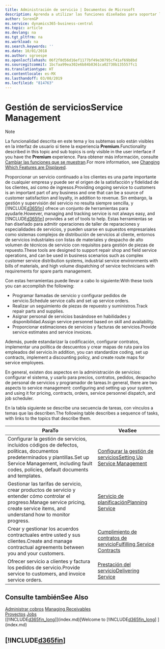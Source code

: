 ```yaml
---
title: Administración de servicio | Documentos de Microsoft
description: Aprenda a utilizar las funciones diseñadas para soportar las operaciones del taller de reparaciones y del servicio de campo.
author: SorenGP
ms.service: dynamics365-business-central
ms.topic: article
ms.devlang: na
ms.tgt_pltfrm: na
ms.workload: na
ms.search.keywords: ''
ms.date: 10/01/2018
ms.author: sgroespe
ms.openlocfilehash: 06f2f8d56d16ef1177bf49e30795cf41af69b8bd
ms.sourcegitcommit: 1bcfaa99ea302e6b84b8361ca02730b135557fc1
ms.translationtype: HT
ms.contentlocale: es-MX
ms.lasthandoff: 03/08/2019
ms.locfileid: "814763"
---
```

# <a name="service-management"></a><span data-ttu-id="55f2f-103">Gestión de servicios</span><span class="sxs-lookup"><span data-stu-id="55f2f-103">Service Management</span></span>
> [!NOTE]
> <span data-ttu-id="55f2f-104">La funcionalidad descrita en este tema y los subtemas solo están visibles en la interfaz de usuario si tiene la experiencia **Premium**.</span><span class="sxs-lookup"><span data-stu-id="55f2f-104">Functionality described in this topic and sub topics is only visible in the user interface if you have the **Premium** experience.</span></span> <span data-ttu-id="55f2f-105">Para obtener más información, consulte [Cambiar las funciones que se muestran](ui-experiences.md).</span><span class="sxs-lookup"><span data-stu-id="55f2f-105">For more information, see [Changing Which Features are Displayed](ui-experiences.md).</span></span>

<span data-ttu-id="55f2f-106">Proporcionar un servicio continuado a los clientes es una parte importante de cualquier empresa y puede ser el origen de la satisfacción y fidelidad de los clientes, así como de ingresos.</span><span class="sxs-lookup"><span data-stu-id="55f2f-106">Providing ongoing service to customers is an important part of any business and one that can be a source of customer satisfaction and loyalty, in addition to revenue.</span></span> <span data-ttu-id="55f2f-107">Sin embargo, la gestión y supervisión del servicio no resulta siempre sencilla, y [!INCLUDE[d365fin](includes/d365fin_md.md)] ofrece un conjunto de herramientas para ayudarle.</span><span class="sxs-lookup"><span data-stu-id="55f2f-107">However, managing and tracking service is not always easy, and [!INCLUDE[d365fin](includes/d365fin_md.md)] provides a set of tools to help.</span></span> <span data-ttu-id="55f2f-108">Estas herramientas se han diseñado para admitir operaciones de taller de reparaciones y especialidades de servicios, y pueden usarse en supuestos empresariales como sistemas complejos de distribución de servicios al cliente, entornos de servicios industriales con listas de materiales y despacho de alto volumen de técnicos de servicio con requisitos para gestión de piezas de repuesto.</span><span class="sxs-lookup"><span data-stu-id="55f2f-108">These tools are designed to support repair shop and field service operations, and can be used in business scenarios such as complex customer service distribution systems, industrial service environments with bills of materials, and high volume dispatching of service technicians with requirements for spare parts management.</span></span>  

 <span data-ttu-id="55f2f-109">Con estas herramientas puede llevar a cabo lo siguiente:</span><span class="sxs-lookup"><span data-stu-id="55f2f-109">With these tools you can accomplish the following:</span></span>  

* <span data-ttu-id="55f2f-110">Programar llamadas de servicio y configurar pedidos de servicio.</span><span class="sxs-lookup"><span data-stu-id="55f2f-110">Schedule service calls and set up service orders.</span></span>  
* <span data-ttu-id="55f2f-111">Realizar un seguimiento de piezas de repuesto y suministros.</span><span class="sxs-lookup"><span data-stu-id="55f2f-111">Track repair parts and supplies.</span></span>  
* <span data-ttu-id="55f2f-112">Asignar personal de servicios basándose en habilidades y disponibilidad.</span><span class="sxs-lookup"><span data-stu-id="55f2f-112">Assign service personnel based on skill and availability.</span></span>  
* <span data-ttu-id="55f2f-113">Proporcionar estimaciones de servicios y facturas de servicios.</span><span class="sxs-lookup"><span data-stu-id="55f2f-113">Provide service estimates and service invoices.</span></span>  

<span data-ttu-id="55f2f-114">Además, puede estandarizar la codificación, configurar contratos, implementar una política de descuentos y crear mapas de ruta para los empleados del servicio.</span><span class="sxs-lookup"><span data-stu-id="55f2f-114">In addition, you can standardize coding, set up contracts, implement a discounting policy, and create route maps for service employees.</span></span>  

<span data-ttu-id="55f2f-115">En general, existen dos aspectos en la administración de servicios: configurar el sistema, y usarlo para precios, contratos, pedidos, despacho de personal de servicios y programador de tareas.</span><span class="sxs-lookup"><span data-stu-id="55f2f-115">In general, there are two aspects to service management: configuring and setting up your system, and using it for pricing, contracts, orders, service personnel dispatch, and job scheduler.</span></span>  

<span data-ttu-id="55f2f-116">En la tabla siguiente se describe una secuencia de tareas, con vínculos a temas que las describen.</span><span class="sxs-lookup"><span data-stu-id="55f2f-116">The following table describes a sequence of tasks, with links to the topics that describe them.</span></span>   

|<span data-ttu-id="55f2f-117">**Para**</span><span class="sxs-lookup"><span data-stu-id="55f2f-117">**To**</span></span>|<span data-ttu-id="55f2f-118">**Vea**</span><span class="sxs-lookup"><span data-stu-id="55f2f-118">**See**</span></span>|  
|------------|-------------|  
|<span data-ttu-id="55f2f-119">Configurar la gestión de servicios, incluidos códigos de defectos, políticas, documentos predeterminados y plantillas.</span><span class="sxs-lookup"><span data-stu-id="55f2f-119">Set up Service Management, including fault codes, policies, default documents and templates.</span></span>|[<span data-ttu-id="55f2f-120">Configurar la gestión de servicios</span><span class="sxs-lookup"><span data-stu-id="55f2f-120">Setting Up Service Management</span></span>](service-setup-service.md)|  
|<span data-ttu-id="55f2f-121">Gestionar las tarifas de servicio, crear productos de servicio y entender cómo controlar el progreso.</span><span class="sxs-lookup"><span data-stu-id="55f2f-121">Manage service pricing, create service items, and understand how to monitor progress.</span></span>|[<span data-ttu-id="55f2f-122">Servicio de planificación</span><span class="sxs-lookup"><span data-stu-id="55f2f-122">Planning Service</span></span>](service-plan-service.md)|  
|<span data-ttu-id="55f2f-123">Crear y gestionar los acuerdos contractuales entre usted y sus clientes.</span><span class="sxs-lookup"><span data-stu-id="55f2f-123">Create and manage contractual agreements between you and your customers.</span></span>|[<span data-ttu-id="55f2f-124">Cumplimiento de contratos de servicio</span><span class="sxs-lookup"><span data-stu-id="55f2f-124">Fulfilling Service Contracts</span></span>](service-fulfill-service-contracts.md)|  
|<span data-ttu-id="55f2f-125">Ofrecer servicio a clientes y factura los pedidos de servicio.</span><span class="sxs-lookup"><span data-stu-id="55f2f-125">Provide service to customers, and invoice service orders.</span></span>|[<span data-ttu-id="55f2f-126">Prestación del servicio</span><span class="sxs-lookup"><span data-stu-id="55f2f-126">Delivering Service</span></span>](service-deliver-service.md)|  

## <a name="see-also"></a><span data-ttu-id="55f2f-127">Consulte también</span><span class="sxs-lookup"><span data-stu-id="55f2f-127">See Also</span></span>  
<span data-ttu-id="55f2f-128">[Administrar cobros](receivables-manage-receivables.md) </span><span class="sxs-lookup"><span data-stu-id="55f2f-128">[Managing Receivables](receivables-manage-receivables.md) </span></span>  
<span data-ttu-id="55f2f-129">[Proyectos](projects-how-create-jobs.md) </span><span class="sxs-lookup"><span data-stu-id="55f2f-129">[Jobs](projects-how-create-jobs.md) </span></span>  
<span data-ttu-id="55f2f-130">[[!INCLUDE[d365fin_long](includes/d365fin_long_md.md)]](index.md)</span><span class="sxs-lookup"><span data-stu-id="55f2f-130">[Welcome to [!INCLUDE[d365fin_long](includes/d365fin_long_md.md)] ](index.md)</span></span>

## [!INCLUDE[d365fin](includes/free_trial_md.md)]  
